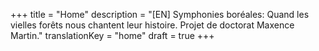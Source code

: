 +++
title = "Home"
description =  "[EN] Symphonies boréales: Quand les vielles forêts nous chantent leur histoire. Projet de doctorat Maxence Martin."
translationKey = "home"
draft = true
+++